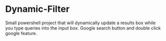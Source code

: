 # Dynamic-Filter
Small powershell project that will dynamically update a results box while you type queries into the input box. Google search button and double click google feature.
